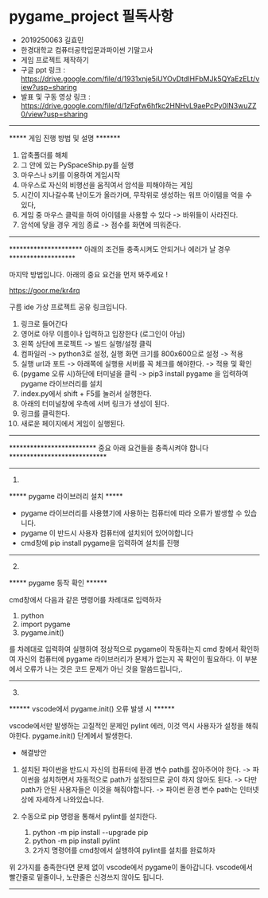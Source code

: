 # pygame_project 필독사항

- 2019250063 길효민
- 한경대학교 컴퓨터공학입문과파이썬 기말고사 
- 게임 프로젝트 제작하기
- 구글 ppt 링크 : https://drive.google.com/file/d/1931xnje5iUYOvDtdIHFbMJk5QYaEzELt/view?usp=sharing
- 발표 및 구동 영상 링크 : https://drive.google.com/file/d/1zFqfw6hfkc2HNHvL9aePcPy0lN3wuZZ0/view?usp=sharing

-------------------------------------------------------------------------------------------------------
  
***** 게임 진행 방법 및 설명 *******

1. 압축폴더를 해체
2. 그 안에 있는 PySpaceShip.py를 실행
3. 마우스나 s키를 이용하여 게임시작
4. 마우스로 자신의 비행선을 움직여서 암석을 피해야하는 게임
5. 시간이 지나갈수록 난이도가 올라가며, 무작위로 생성하는 워프 아이템을 억을 수 있다,
6. 게임 중 마우스 클릭을 하여 아이템을 사용할 수 있다 -> 바위들이 사라진다. 
7. 암석에 닿을 경우 게임 종료 -> 점수를 화면에 띄워준다.


-------------------------------------------------------------------------------------------------------


********************* 아래의 조건들 충족시켜도 안되거나 에러가 날 경우 *******************

마지막 방법입니다. 아래의 중요 요건을 먼저 봐주세요 !

https://goor.me/kr4rq

구름 ide 가상 프로젝트 공유 링크입니다.

1. 링크로 들어간다
2. 영어로 아무 이름이나 입력하고 입장한다 (로그인이 아님)
3. 왼쪽 상단에 프로젝트 -> 빌드 실행/설정 클릭
4. 컴파일러 -> python3로 설정, 실행 화면 크기를 800x600으로 설정 -> 적용
5. 실행 url과 포트 -> 아래쪽에 실행용 서버를 꼭 체크를 해야한다. -> 적용 및 확인
6. (pygame 오류 시)하단에 터미널을 클릭 -> pip3 install pygame 을 입력하여 pygame 라이브러리를 설치
7. index.py에서 shift + F5를 눌러서 실행한다.
8. 아래의 터미널창에 우측에 서버 링크가 생성이 된다.
9. 링크를 클릭한다.
10. 새로운 페이지에서 게임이 실행된다.

-------------------------------------------------------------------------------------------------------




*************************  중요 아래 요건들을 충족시켜야 합니다 ****************************

-------------------------------------------------------------------------------------------------------
1.

***** pygame 라이브러리 설치 *****

- pygame 라이브러리를 사용했기에 사용하는 컴퓨터에 따라 오류가 발생할 수 있습니다.
- pygame 이 반드시 사용자 컴퓨터에 설치되어 있어야합니다
- cmd창에 pip install pygame을 입력하여 설치를 진행


-------------------------------------------------------------------------------------------------------
2.


***** pygame 동작 확인 ******

cmd창에서 다음과 같은 명령어를 차례대로 입력하자

1. python
2. import pygame
3. pygame.init()

를 차례대로 입력하여 실행하여 정상적으로 pygame이 작동하는지 cmd 창에서 확인하여
자신의 컴퓨터에 pygame 라이브러리가 문제가 없는지 꼭 확인이 필요하다.
이 부분에서 오류가 나는 것은 코드 문제가 아닌 것을 말씀드립니다,.


-------------------------------------------------------------------------------------------------------
3.


****** vscode에서 pygame.init() 오류 발생 시 ******

vscode에서만 발생하는 고질적인 문제인 pylint 에러, 이것 역시 사용자가 설정을 해줘야한다.
pygame.init() 단계에서 발생한다.

- 해결방안

1. 설치된 파이썬을 반드시 자신의 컴퓨터에 환경 변수 path를 잡아주어야 한다.
	-> 파이썬을 설치하면서 자동적으로 path가 설정되므로 굳이 하지 않아도 된다.
	-> 다만 path가 안된 사용자들은 이것을 해줘야합니다.
	-> 파이썬 환경 변수 path는 인터넷상에 자세하게 나와있습니다.

2. 수동으로 pip 명령을 통해서 pylint를 설치한다.
	1. python -m pip install --upgrade pip 
	2. python -m pip install pylint
	3. 2가지 명령어를 cmd창에서 실행하여 pylint를 설치를 완료하자

위 2가지를 충족한다면 문제 없이 vscode에서 pygame이 돌아갑니다.
vscode에서 빨간줄로 밑줄이나, 노란줄은 신경쓰지 않아도 됩니다.


-------------------------------------------------------------------------------------------------------
